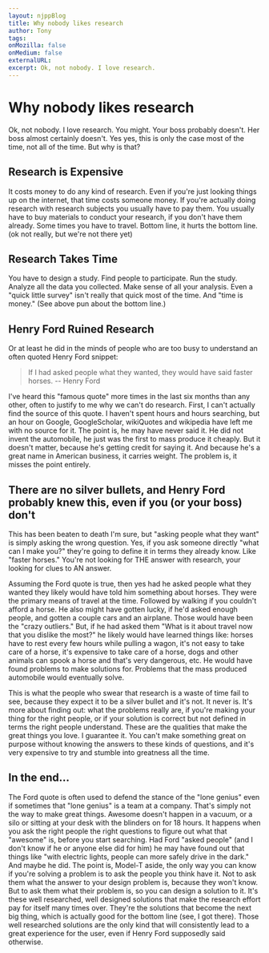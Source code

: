 ```yaml
---
layout: njppBlog
title: Why nobody likes research
author: Tony
tags: 
onMozilla: false
onMedium: false
externalURL: 
excerpt: Ok, not nobody. I love research.
---
```


# Why nobody likes research

Ok, not nobody. I love research. You might. Your boss probably doesn't. Her boss almost certainly doesn't. Yes yes, this is only the case most of the time, not all of the time. But why is that?

## Research is Expensive

It costs money to do any kind of research. Even if you're just looking things up on the internet, that time costs someone money. If you're actually doing research with research subjects you usually have to pay them. You usually have to buy materials to conduct your research, if you don't have them already. Some times you have to travel. Bottom line, it hurts the bottom line. (ok not really, but we're not there yet)

## Research Takes Time

You have to design a study. Find people to participate. Run the study. Analyze all the data you collected. Make sense of all your analysis. Even a "quick little survey" isn't really that quick most of the time. And "time is money." (See above pun about the bottom line.)

## Henry Ford Ruined Research

Or at least he did in the minds of people who are too busy to understand an often quoted Henry Ford snippet:

> If I had asked people what they wanted, they would have said faster horses. -- Henry Ford

I've heard this "famous quote" more times in the last six months than any other, often to justify to me why we can't do research. First, I can't actually find the source of this quote. I haven't spent hours and hours searching, but an hour on Google, GoogleScholar, wikiQuotes and wikipedia have left me with no source for it. The point is, he may have never said it. He did not invent the automobile, he just was the first to mass produce it cheaply. But it doesn't matter, because he's getting credit for saying it. And because he's a great name in American business, it carries weight. The problem is, it misses the point entirely. 

## There are no silver bullets, and Henry Ford probably knew this, even if you (or your boss) don't

This has been beaten to death I'm sure, but "asking people what they want" is simply asking the wrong question. Yes, if you ask someone directly "what can I make you?" they're going to define it in terms they already know. Like "faster horses." You're not looking for THE answer with research, your looking for clues to AN answer. 

Assuming the Ford quote is true, then yes had he asked people what they wanted they likely would have told him something about horses. They were the primary means of travel at the time. Followed by walking if you couldn't afford a horse. He also might have gotten lucky, if he'd asked enough people, and gotten a couple cars and an airplane. Those would have been the "crazy outliers." But, if he had asked them "What is it about travel now that you dislike the most?" he likely would have learned things like: horses have to rest every few hours while pulling a wagon, it's not easy to take care of a horse, it's expensive to take care of a horse, dogs and other animals can spook a horse and that's very dangerous, etc. He would have found problems to make solutions for. Problems that the mass produced automobile would eventually solve. 

This is what the people who swear that research is a waste of time fail to see, because they expect it to be a silver bullet and it's not. It never is. It's more about finding out: what the problems really are, if you're making your thing for the right people, or if your solution is correct but not defined in terms the right people understand. These are the qualities that make the great things you love. I guarantee it. You can't make something great on purpose without knowing the answers to these kinds of questions, and it's very expensive to try and stumble into greatness all the time. 

## In the end...

The Ford quote is often used to defend the stance of the "lone genius" even if sometimes that "lone genius" is a team at a company. That's simply not the way to make great things. Awesome doesn't happen in a vacuum, or a silo or sitting at your desk with the blinders on for 18 hours. It happens when you ask the right people the right questions to figure out what that "awesome" is, before you start searching. Had Ford "asked people" (and I don't know if he or anyone else did for him) he may have found out that things like "with electric lights, people can more safely drive in the dark." And maybe he did. The point is, Model-T aside, the only way you can know if you're solving a problem is to ask the people you think have it. Not to ask them what the answer to your design problem is, because they won't know. But to ask them what their problem is, so you can design a solution to it. It's these well researched, well designed solutions that make the research effort pay for itself many times over. They're the solutions that become the next big thing, which is actually good for the bottom line (see, I got there). Those well researched solutions are the only kind that will consistently lead to a great experience for the user, even if Henry Ford supposedly said otherwise.
